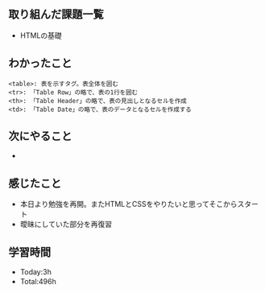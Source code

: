 ## 取り組んだ課題一覧
- HTMLの基礎

## わかったこと
```
<table>: 表を示すタグ。表全体を囲む
<tr>: 「Table Row」の略で、表の1行を囲む
<th>: 「Table Header」の略で、表の見出しとなるセルを作成
<td>: 「Table Date」の略で、表のデータとなるセルを作成する
```
## 次にやること
- 

## 感じたこと
- 本日より勉強を再開。またHTMLとCSSをやりたいと思ってそこからスタート
- 曖昧にしていた部分を再復習
   
## 学習時間
- Today:3h
- Total:496h　 
 
